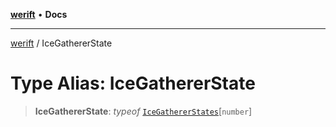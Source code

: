 [**werift**](../README.md) • **Docs**

***

[werift](../globals.md) / IceGathererState

# Type Alias: IceGathererState

> **IceGathererState**: *typeof* [`IceGathererStates`](../variables/IceGathererStates.md)\[`number`\]
